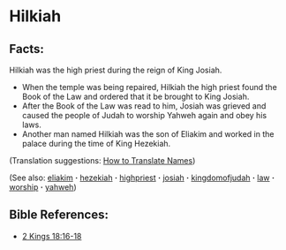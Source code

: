 # Hilkiah #

## Facts: ##

Hilkiah was the high priest during the reign of King Josiah. 

* When the temple was being repaired, Hilkiah the high priest found the Book of the Law and ordered that it be brought to King Josiah.
* After the Book of the Law was read to him, Josiah was grieved and caused the people of Judah to worship Yahweh again and obey his laws.
* Another man named Hilkiah was the son of Eliakim and worked in the palace during the time of King Hezekiah.

(Translation suggestions: [How to Translate Names](https://git.door43.org/Door43/en-ta-translate-vol1/src/master/content/translate_names.md))

(See also: [eliakim](../other/eliakim.md) **·** [hezekiah](../other/hezekiah.md) **·** [highpriest](../kt/highpriest.md) **·** [josiah](../other/josiah.md) **·** [kingdomofjudah](../other/kingdomofjudah.md) **·** [law](../other/law.md) **·** [worship](../kt/worship.md) **·** [yahweh](../kt/yahweh.md))

## Bible References: ##

* [2 Kings 18:16-18](https://door43.org/en/bible/notes/2ki/18/16)

